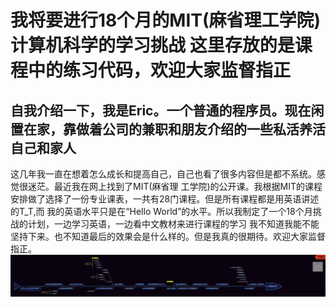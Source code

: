 # 我将要进行18个月的MIT(麻省理工学院)计算机科学的学习挑战 这里存放的是课程中的练习代码，欢迎大家监督指正
## 自我介绍一下，我是Eric。一个普通的程序员。现在闲置在家，靠做着公司的兼职和朋友介绍的一些私活养活自己和家人
这几年我一直在想着怎么成长和提高自己，自己也看了很多内容但是都不系统。感觉很迷茫。最近我在网上找到了MIT(麻省理
工学院)的公开课。我根据MIT的课程安排做了选择了一份专业课表，一共有28门课程。但是所有课程都是用英语讲述的T_T,而
我的英语水平只是在“Hello World”的水平。所以我制定了一个18个月挑战的计划，一边学习英语，一边看中文教材来进行课程的学习
我不知道我能不能坚持下来。也不知道最后的效果会是什么样的。但是我真的很期待。欢迎大家监督指正。
![截图](/image/计算机科学.png)
